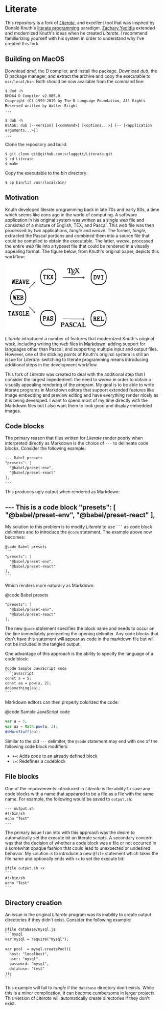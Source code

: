 # Literate

This repository is a fork of [*Literate*](https://github.com/zyedidia/Literate), and excellent tool that was inspired by Donald Knuth's [literate programming](https://en.wikipedia.org/wiki/Literate_programming) paradigm. [Zachary Yedidia](https://github.com/zyedidia) extended and modernized Knuth's ideas when he created *Literate*. I recommend familiarizing yourself with his system in order to understand why I've created this fork.

## Building on MacOS

Download [*dmd*](https://dlang.org/download.html#dmd), the D compiler, and install the package. Download [*dub*](https://code.dlang.org/download), the D package manager, and extract the archive and copy the executable to `usr/local/bin`. Both should be now available from the command line:

```
$ dmd -h
DMD64 D Compiler v2.085.0
Copyright (C) 1999-2019 by The D Language Foundation, All Rights Reserved written by Walter Bright
...

$ dub -h
USAGE: dub [--version] [<command>] [<options...>] [-- [<application arguments...>]]
...
```

Clone the repository and build:

```
$ git clone git@github.com:sclaggett/Literate.git
$ cd Literate
$ make
```

Copy the executable to the *bin* directory:

```
$ cp bin/lit /usr/local/bin/
```

## Motivation

Knuth developed literate programming back in late 70s and early 80s, a time which seems like eons ago in the world of computing. A software application in his original system was written as a single *web* file and consisted of a mixture of English, TEX, and Pascal. This *web* file was then processed by two applications, *tangle* and *weave*. The former, *tangle*, extracted the Pascal portions and combined them into a source file that could be compiled to obtain the executable. The latter, *weave*, processed the entire *web* file into a typeset file that could be rendered in a visually appealing format. The figure below, from Knuth's original paper, depicts this workflow:

![Missing: Tangle and weave](images/TangleAndWeave.png "Tangle and weave")

*Literate* introduced a number of features that modernized Knuth's original work, including writing the *web* files in [Markdown](https://daringfireball.net/projects/markdown/), adding support for languages other than Pascal, and supporting multiple input and output files. However, one of the sticking points of Knuth's original system is still an issue for *Literate*: switching to literate programming means introducing additional steps in the development workflow.

This fork of *Literate* was created to deal with the additional step that I consider the largest impedement: the need to *weave* in order to obtain a visually appealing rendering of the program. My goal is to be able to write literate programs in Markdown editors that support extended features like image embedding and preview editing and have everything render nicely as it is being developed. I want to spend most of my time directly with the Markdown files but I also want them to look good and display embedded images.

## Code blocks

The primary reason that files written for *Literate* render poorly when interpreted directly as Markdown is the choice of `---` to delineate code blocks. Consider the following example:

```
--- Babel presets
"presets": [
  "@babel/preset-env",
  "@babel/preset-react"
],
---
```

This produces ugly output when rendered as Markdown:

--- This is a code block
"presets": [
  "@babel/preset-env",
  "@babel/preset-react"
],
---

My solution to this problem is to modify *Literate* to use `` ``` `` as code block delimiters and to introduce the `@code` statement. The example above now becomes:

````
@code Babel presets
```
"presets": [
  "@babel/preset-env",
  "@babel/preset-react"
],
```
````

Which renders more naturally as Markdown:

@code Babel presets
```
"presets": [
  "@babel/preset-env",
  "@babel/preset-react"
],
```

The new `@code` statement specifies the block name and needs to occur on the line immediately preceeding the opening delimiter. Any code blocks that don't have this statement will appear as code in the markdown file but will not be included in the tangled output.

One advantage of this approach is the ability to specify the language of a code block:

````
@code Sample JavaScript code
```javascript
const a = 5;
const aa = pow(a, 2);
doSomething(aa);
```
````

Markdown editors can then properly colorized the code:

@code Sample JavaScript code
```javascript
var a = 5;
var aa = Math.pow(a, 2);
doMoreStuff(aa);
```

Similar to the old `---` delimiter, the `@code` statement may end with one of the following code block modifiers:
- `+=`: Adds code to an already defined block
- `:=`: Redefines a codeblock

## File blocks

One of the improvements introduced in *Literate* is the ability to save any code blocks with a name that appeared to be a file as a file with the same name. For example, the following would be saved to `output.sh`:

```
--- output.sh
#!/bin/sh
echo "Test"
---
```

The primary issue I ran into with this approach was the desire to automatically set the execute bit on literate scripts. A secondary concern was that the decision of whether a code block was a file or not occurred in a somewhat opaque fashion that could lead to unexpected or undesired behavior. My solution is to introduce a new `@file` statement which takes the file name and optionally ends with `+x` to set the execute bit:

````
@file output.sh +x
```
#!/bin/sh
echo "Test"
```
````

## Directory creation

An issue in the original *Literate* program was its inability to create output directories if they didn't exist. Consider the following example:

````
@file database/mysql.js
```mysql
var mysql = require("mysql");

var pool  = mysql.createPool({
  host: "localhost",
  user: "mysql",
  password: "mysql",
  database: "test"
});
```
````

This example will fail to *tangle* if the `database` directory don't exists. While this is a minor complication, it can become cumbersome in larger projects. This version of *Literate* will automatically create directories if they don't exist. 
